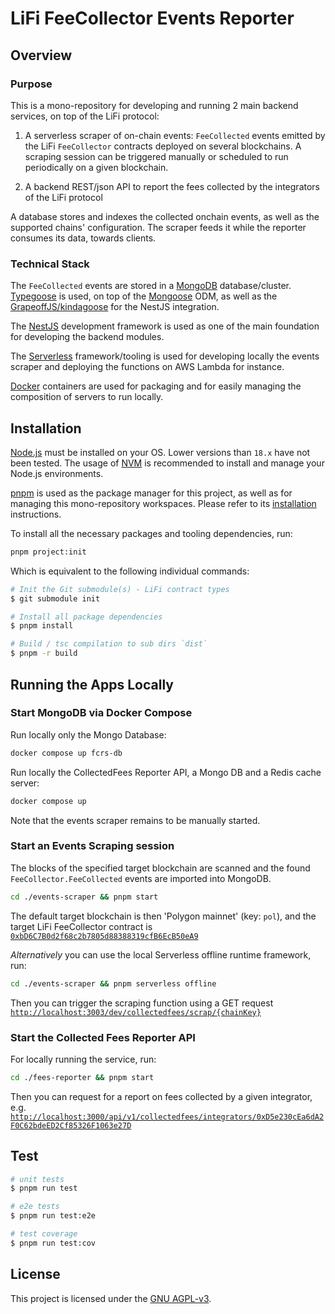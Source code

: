 # LiFi FeeCollector Events Reporter

## Overview

### Purpose

This is a mono-repository for developing and running 2 main backend services, on top of the LiFi protocol:

1. A serverless scraper of on-chain events: `FeeCollected` events emitted by the LiFi `FeeCollector` contracts deployed on several blockchains. A scraping session can be triggered manually or scheduled to run periodically on a given blockchain.

2. A backend REST/json API to report the fees collected by the integrators of the LiFi protocol

A database stores and indexes the collected onchain events, as well as the supported chains' configuration. The scraper feeds it while the reporter consumes its data, towards clients.

### Technical Stack

The `FeeCollected` events are stored in a [MongoDB](https://mongodb.com/) database/cluster. [Typegoose](https://typegoose.github.io/typegoose/) is used, on top of the [Mongoose](https://mongoosejs.com/) ODM, as well as the [GrapeoffJS/kindagoose](https://github.com/GrapeoffJS/kindagoose) for the NestJS integration.

The [NestJS](https://github.com/nestjs/nest) development framework is used as one of the main foundation for developing the backend modules.

The [Serverless](https://serverless.com/) framework/tooling is used for developing locally the events scraper and deploying the functions on AWS Lambda for instance.

[Docker](https://docker.com) containers are used for packaging and for easily managing the composition of servers to run locally.

## Installation

[Node.js](https://nodejs.org/) must be installed on your OS. Lower versions than `18.x` have not been tested. The usage of [NVM](https://github.com/nvm-sh/nvm) is recommended to install and manage your Node.js environments.

[pnpm](https://pnpm.io/) is used as the package manager for this project, as well as for managing this mono-repository workspaces. Please refer to its [installation](https://pnpm.io/installation) instructions.

To install all the necessary packages and tooling dependencies, run:

```bash
pnpm project:init
```

Which is equivalent to the following individual commands:

```bash
# Init the Git submodule(s) - LiFi contract types
$ git submodule init

# Install all package dependencies
$ pnpm install

# Build / tsc compilation to sub dirs `dist`
$ pnpm -r build
```

## Running the Apps Locally

### Start MongoDB via Docker Compose

Run locally only the Mongo Database:

```bash
docker compose up fcrs-db
```

Run locally the CollectedFees Reporter API, a Mongo DB and a Redis cache server:

```bash
docker compose up
```

Note that the events scraper remains to be manually started.

### Start an Events Scraping session

The blocks of the specified target blockchain are scanned and the found `FeeCollector.FeeCollected` events are imported into MongoDB.

```bash
cd ./events-scraper && pnpm start
```

The default target blockchain is then 'Polygon mainnet' (key: `pol`), and the target LiFi FeeCollector contract is [`0xbD6C7B0d2f68c2b7805d88388319cfB6EcB50eA9`](https://polygonscan.com/address/0xbD6C7B0d2f68c2b7805d88388319cfB6EcB50eA9#events)

_Alternatively_ you can use the local Serverless offline runtime framework, run:

```bash
cd ./events-scraper && pnpm serverless offline
```

Then you can trigger the scraping function using a GET request [`http://localhost:3003/dev/collectedfees/scrap/{chainKey}`](http://localhost:3003/dev/collectedfees/scrap/pol)

### Start the Collected Fees Reporter API

For locally running the service, run:

```bash
cd ./fees-reporter && pnpm start
```

Then you can request for a report on fees collected by a given integrator, e.g. [`http://localhost:3000/api/v1/collectedfees/integrators/0xD5e230cEa6dA2F0C62bdeED2Cf85326F1063e27D`](http://localhost:3000/api/v1/collectedfees/integrators/0xD5e230cEa6dA2F0C62bdeED2Cf85326F1063e27D)

## Test

```bash
# unit tests
$ pnpm run test

# e2e tests
$ pnpm run test:e2e

# test coverage
$ pnpm run test:cov
```

## License

This project is licensed under the [GNU AGPL-v3](LICENSE).
